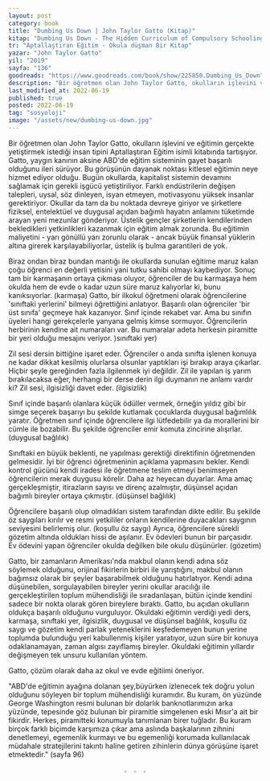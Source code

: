 ```yaml
---
layout: post
category: book
title: "Dumbing Us Down | John Taylor Gatto (Kitap)"
kitap: "Dumbing Us Down - The Hidden Curriculum of Compulsory Schooling"
tr: "Aptallaştıran Eğitim - Okula düşman Bir Kitap"
yazar: "John Taylor Gatto"
yil: "2019"
sayfa: "136"
goodreads: "https://www.goodreads.com/book/show/225850.Dumbing_Us_Down"
description: "Bir öğretmen olan John Taylor Gatto, okulların işlevini ve eğitimin gerçekte yetiştirmek istediği insan tipini Aptallaştıran Eğitim isimli kitabında tartışıyor."
last_modified_at: 2022-06-19
published: true
posted: 2022-06-19
tag: "sosyoloji"
image: "/assets/new/dumbing-us-down.jpg"
---
```


Bir öğretmen olan John Taylor Gatto, okulların işlevini ve eğitimin gerçekte yetiştirmek istediği insan tipini Aptallaştıran Eğitim isimli kitabında tartışıyor. Gatto, yaygın kanının aksine ABD'de eğitim sisteminin gayet başarılı olduğunu ileri sürüyor. Bu görüşünün dayanak noktası kitlesel eğitimin neye hizmet ediyor olduğu. Bugün okullarda, kapitalist sistemin devamını sağlamak için gerekli işgücü yetiştiriliyor. Farklı endüstrilerin değişen talepleri, uysal, söz dinleyen, isyan etmeyen, motivasyonu yüksek insanlar gerektiriyor. Okullar da tam da bu noktada devreye giriyor ve şirketlere fiziksel, entelektüel ve duygusal açıdan bağımlı hayatın anlamını tüketimde arayan yeni mezunlar gönderiyor. Üstelik gençler şirketlerin kendilerinden bekledikleri yetkinlikleri kazanmak için eğitim almak zorunda. Bu eğitimin maliyetini -  yarı gönüllü yarı zorunlu olarak - ancak büyük finansal yüklerin altına girerek karşılayabiliyorlar, üstelik iş bulma garantileri de yok. 

Biraz ondan biraz bundan mantığı ile okullarda sunulan eğitime maruz kalan çoğu öğrenci en değerli yetisini yani tutku sahibi olmayı kaybediyor. Sonuç tam bir karmaşanın ortaya çıkması oluyor, öğrenciler de bu karmaşaya hem okulda hem de evde o kadar uzun süre maruz kalıyorlar ki, bunu kanıksıyorlar. (karmaşa) Gatto, bir ilkokul öğretmeni olarak öğrencilerine 'sınıftaki yerlerini' bilmeyi öğrettiğini anlatıyor. Başarılı olan öğrenciler 'bir üst sınıfa' geçmeye hak kazanıyor. Sınıf içinde rekabet var. Ama bu sınıfın üyeleri hangi gerekçelerle yanyana gelmiş kimse sormuyor. Öğrencilerin herbirinin kendine ait numaraları var. Bu numaralar adeta herkesin piramitte bir yeri olduğu mesajını veriyor. )sınıftaki yer)

Zil sesi dersin bittiğine işaret eder. Öğrenciler o anda sınıfta işlenen konuya ne kadar dikkat kesilmiş olurlarsa olsunlar yaptıkları işi bırakıp araya çıkarlar. Hiçbir şeyle gereğinden fazla ilgilenmek iyi değildir. Zil ile yapılan iş yarım bırakılacaksa eğer, herhangi bir derse derin ilgi duymanın ne anlamı vardır ki? Zil sesi, ilgisizliği davet eder. (ilgisizlik)

Sınıf içinde başarılı olanlara küçük ödüller vermek, örneğin yıldız gibi bir simge seçerek başarıyı bu şekilde kutlamak çocuklarda duygusal bağımlılık yaratır. Öğretmen sınıf içinde öğrencilere ilgi lütfedebilir ya da morallerini bir cümle ile bozabilir. Bu şekilde öğrenciler emir komuta zincirine alışırlar. (duygusal bağlılık)

Sınıftaki en büyük beklenti, ne yapılması gerektiği direktifinin öğretmenden gelmesidir. İyi bir öğrenci öğretmeninin açıklama yapmasını bekler. Kendi kontrol gücünü kendi iradesi ile öğretmene teslim etmeyi benimseyen öğrencilerin merak duygusu körelir. Daha az heyecan duyarlar. Ama amaç gerçekleşmiştir, itirazların sayısı ve direnç azalmıştır, düşünsel açıdan bağımlı bireyler ortaya çıkmıştır. (düşünsel bağlılık)

Öğrencilere başarılı olup olmadıkları sistem tarafından dikte edilir. Bu şekilde öz saygıları kırılır ve resmi yetkililer onların kendilerine duyacakları saygının seviyesini belirlemiş olur. (koşullu öz saygı) Ayrıca, öğrencilere sürekli gözetim altında oldukları hissi de aşılanır. Ev ödevleri bunun bir parçasıdır. Ev ödevini yapan öğrenciler okulda değilken bile okulu düşünürler. (gözetim)

Gatto, bir zamanların Amerikası'nda makbul olanın kendi adına söz söylemek olduğunu, orijinal fikirlerin birbiri ile yarıştığını, makbul olanın bağımsız olarak bir şeyler başarabilmek olduğunu hatırlatıyor. Kendi adına düşünebilen, sorgulayabilen bireyler yerini okullar aracılığı ile gerçekleştirilen toplum mühendisliği ile sıradanlaşan, bütün içinde kendini sadece bir nokta olarak gören bireylere bıraktı. Gatto, bu açıdan okulların oldukça başarılı olduğunu vurguluyor. Okuldaki eğitimin verdiği yedi ders, karmaşa, sınıftaki yer, ilgisizlik, duygusal ve düşünsel bağlılık, koşullu öz saygı ve gözetim kendi parlak yeteneklerini keşfedemeyen bunun yerine toplumda bulunduğu yeri kabullenmiş kişiler yaratıyor, uzun süre bir konuya odaklanamayan, zaman algısı zayıflamış bireyler. Okuldaki eğitimin yıllardır değişmeyen tek unsuru kullanılan yöntem.

Gatto, çözüm olarak daha az okul ve evde eğitiimi öneriyor. 

"ABD'de eğitimin ayağına dolanan şey,büyürken izlenecek tek doğru yolun olduğunu söyleyen bir toplum mühendisliği kuramıdır. Bu kuram, ön yüzünde George Washington resmi bulunan bir dolarlık banknotlarımızın arka yüzünde, tepesinde göz bulunan bir piramitle simgelenen eski Mısır'a ait bir fikirdir. Herkes, piramitteki konumuyla tanımlanan birer tuğladır. Bu kuram birçok farklı biçimde karşımıza çıkar ama aslında başkalarının zihnini denetlemeyi, egemenlik kurmayı ve bu egemenliği korumada kullanılacak müdahale stratejilerini takıntı haline getiren zihinlerin dünya görüşüne işaret etmektedir." (sayfa 96)

<div style="text-align: center; clear: both">
  <a href="https://www.instagram.com/hepkitaplakal/" target="_blank" title="instagram - @hepkitaplakal"><img src="https://www.nonfictionbooks.xyz/assets/instagram.png" width="3%" height="3%" alt="instagram - @hepkitaplakal" title="instagram - @hepkitaplakal"/></a>
  <a href="https://affirmation.nonfictionbooks.xyz" target="_blank" title="olumlamalar - nonfictionbooks.xyz"><img src="https://www.nonfictionbooks.xyz/assets/lotus.png" width="3%" height="3%" alt="olumlamalar - nonfictionbooks.xyz" title="olumlamalar - nonfictionbooks.xyz"/></a>
   <a href="https://vegan.nonfictionbooks.xyz" target="_blank" title="vegan tarifler - nonfictionbooks.xyz"><img src="https://www.nonfictionbooks.xyz/assets/leaf.png" width="3%" height="3%" alt="vegan tarifler - nonfictionbooks.xyz" title="vegan tarifler - nonfictionbooks.xyz"/></a>
</div>
